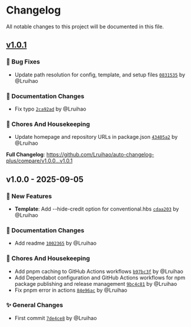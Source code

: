 # Changelog

All notable changes to this project will be documented in this file.

<!-- Generated by [`auto-changelog-plus`](https://github.com/Lruihao/auto-changelog-plus). -->

## [v1.0.1](https://github.com/Lruihao/auto-changelog-plus/compare/v1.0.0...v1.0.1)

### :bug: Bug Fixes

- Update path resolution for config, template, and setup files [`0831535`](https://github.com/Lruihao/auto-changelog-plus/commit/0831535458b965fcec40dd0b75feec99a4d7bc5e) by @Lruihao

### :memo: Documentation Changes

- Fix typo [`2ca92ad`](https://github.com/Lruihao/auto-changelog-plus/commit/2ca92ad4807c3bb2c9d4f41e3dd55b5e2ec18896) by @Lruihao

### :wrench: Chores And Housekeeping

- Update homepage and repository URLs in package.json [`43405a2`](https://github.com/Lruihao/auto-changelog-plus/commit/43405a2dd74389146168b58e68436edb5ee04b87) by @Lruihao

**Full Changelog**: https://github.com/Lruihao/auto-changelog-plus/compare/v1.0.0...v1.0.1

## v1.0.0 - 2025-09-05

### :tada: New Features

- **Template**: Add --hide-credit option for conventional.hbs [`cdaa203`](https://github.com/Lruihao/auto-changelog-plus/commit/cdaa203b701e346a6d2206313e679a33539d5e61) by @Lruihao

### :memo: Documentation Changes

- Add readme [`1002365`](https://github.com/Lruihao/auto-changelog-plus/commit/1002365018852eb5fd5bf8a4a542eb3f8c579470) by @Lruihao

### :wrench: Chores And Housekeeping

- Add pnpm caching to GitHub Actions workflows [`b97bc3f`](https://github.com/Lruihao/auto-changelog-plus/commit/b97bc3f190ede6b80da635671140520e873c16c8) by @Lruihao
- Add Dependabot configuration and GitHub Actions workflows for npm package publishing and release management [`9bc4c81`](https://github.com/Lruihao/auto-changelog-plus/commit/9bc4c81f18f3b0ae2b3370242f3239849bd02ea7) by @Lruihao
- Fix pnpm error in actions [`84e96ac`](https://github.com/Lruihao/auto-changelog-plus/commit/84e96acd880926a953bd3a2dfdc9d29813970650) by @Lruihao

### :sparkles: General Changes

- First commit [`7de4ce8`](https://github.com/Lruihao/auto-changelog-plus/commit/7de4ce8374c4dc8b9c6894f0566b094cab2d68ff) by @Lruihao

